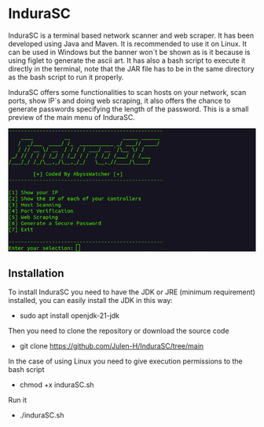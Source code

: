 # InduraSC
InduraSC is a terminal based network scanner and web scraper. It has been developed using Java and Maven. It is recommended to use it on Linux. It can be used in Windows but the banner won´t be shown as is it because is using figlet to generate the ascii art. It has also a bash script to execute it directly in the terminal, note that the JAR file has to be in the same directory as the bash script to run it properly.

InduraSC offers some functionalities to scan hosts on your network, scan ports, show IP´s and doing web scraping, it also offers the chance to generate passwords specifying the length of the password. This is a small preview of the main menu of InduraSC.

<img src="media/banner.png">

## Installation

To install InduraSC you need to have the JDK or JRE (minimum requirement) installed, you can easily install the JDK in this way:

- sudo apt install openjdk-21-jdk

Then you need to clone the repository or download the source code

- git clone https://github.com/Julen-H/InduraSC/tree/main

In the case of using Linux you need to give execution permissions to the bash script

- chmod +x induraSC.sh

Run it

- ./induraSC.sh


